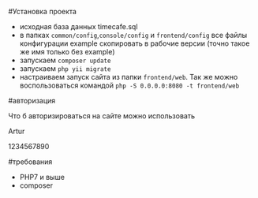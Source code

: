 #Установка проекта

- исходная база данных timecafe.sql
- в папках `common/config`,`console/config` и `frontend/config` все файлы конфигурации example скопировать в рабочие версии (точно такое же имя только без example)
- запускаем `composer update` 
- запускаем `php yii migrate` 
- настраиваем запуск сайта из папки `frontend/web`. Так же можно воспользоваться командой `php -S 0.0.0.0:8080 -t frontend/web`

#авторизация

Что б авторизироваться на сайте можно использовать

Artur

1234567890


#требования
- PHP7 и выше
- composer
